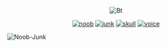 
<p align="center"><img src="https://user-images.githubusercontent.com/77061416/108146349-04415680-7108-11eb-8a48-424bc00f2fe8.jpg" alt="Bt">  
<p align="center">
<a href="https://github.com/Noob-Junk/noob"><img title="noob" src="https://github-readme-stats.vercel.app/api/pin/?username=Noob-Junk&repo=noob&theme=radical"></a>
<a href="https://github.com/Noob-Junk/junk"><img title="junk" src="https://github-readme-stats.vercel.app/api/pin/?username=Noob-Junk&repo=junk&theme=radical"></a>
<a href="https://github.com/Noob-Junk/skull"><img title="skull" src="https://github-readme-stats.vercel.app/api/pin/?username=Noob-Junk&repo=skull&theme=radical"></a>
<a href="https://github.com/Noob-Junk/voice"><img title="voice" src="https://github-readme-stats.vercel.app/api/pin/?username=Noob-Junk&repo=voice&theme=radical"></a>
</p>

<p align="center>
<a href="https://github.com/Noob-Junk"><img title="Noob-Junk" src="https://github-readme-stats.vercel.app/api/top-langs/?username=Noob-Junk&layout=compact"></a>
</p>


